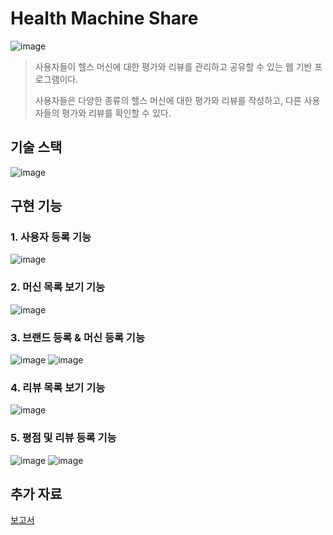# Health Machine Share
![image](https://github.com/joon6093/Health-Machine-Share/assets/118044367/0ad96fd3-615f-492a-ab93-d8859b95684f)
> 사용자들이 헬스 머신에 대한 평가와 리뷰를 관리하고 공유할 수 있는 웹 기반 프로그램이다.
>
> 사용자들은 다양한 종류의 헬스 머신에 대한 평가와 리뷰를 작성하고, 다른 사용자들의 평가와 리뷰를 확인할 수 있다.

## 기술 스택
![image](https://github.com/joon6093/Health-Machine-Share/assets/118044367/44a240ea-0bfd-453c-a6e0-af0f1b6eb936)

## 구현 기능

### 1. 사용자 등록 기능
![image](https://github.com/joon6093/Health-Machine-Share/assets/118044367/9e75e631-26bd-43c3-ba4f-60b20940c7d0)

### 2. 머신 목록 보기 기능
![image](https://github.com/joon6093/Health-Machine-Share/assets/118044367/d510e02c-ee94-4487-8fd8-8d7af099a5bb)

### 3. 브랜드 등록 & 머신 등록 기능
![image](https://github.com/joon6093/Health-Machine-Share/assets/118044367/e81a3bf1-1a60-4d3a-bc78-860b1b1d6c83)
![image](https://github.com/joon6093/Health-Machine-Share/assets/118044367/760bb2b2-6f67-4c25-8028-d3664ff6c4de)

### 4. 리뷰 목록 보기 기능
![image](https://github.com/joon6093/Health-Machine-Share/assets/118044367/a8f9c4ab-0fcf-4396-9316-263dbcd802ca)

### 5. 평점 및 리뷰 등록 기능
![image](https://github.com/joon6093/Health-Machine-Share/assets/118044367/5b995572-0e32-4d5a-83ec-59d798a3e021)
![image](https://github.com/joon6093/Health-Machine-Share/assets/118044367/a3f18f2a-6c61-4e16-a08e-0a5313608c79)


## 추가 자료 
[보고서](https://github.com/joon6093/Health-Machine-Share/blob/main/%EB%B3%B4%EA%B3%A0%EC%84%9C.pdf)
